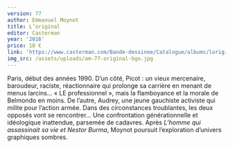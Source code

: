```yaml
---
version: 77
author: Emmanuel Moynot
title: L’original
editor: Casterman
year: '2016'
price: 18 €
link: 'https://www.casterman.com/Bande-dessinee/Catalogue/albums/loriginal'
img_src: /assets/uploads/am-77-original-bgo.jpg
---
```

Paris, début des années 1990. D’un côté, Picot : un vieux mercenaire, baroudeur, raciste, réactionnaire qui prolonge
sa carrière en menant de menus larcins… « LE professionnel », mais la flamboyance et la morale de Belmondo en moins. De l’autre, Audrey, une jeune gauchiste activiste qui milite pour l’action armée. Dans des circonstances troublantes, les deux opposés vont se rencontrer… Une confrontation générationnelle et idéologique inattendue, parsemée de cadavres. Après _L’homme qui assassinait sa vie et Nestor Burma_, Moynot poursuit l’exploration d’univers graphiques sombres.
